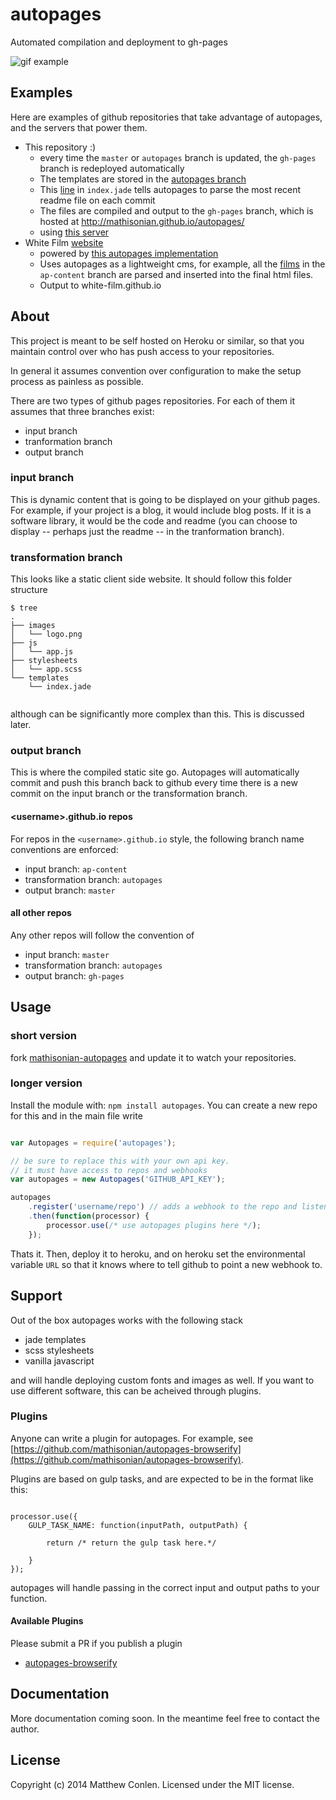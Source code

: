 # autopages 

Automated compilation and deployment to gh-pages

![gif example](http://i.imgur.com/OaB12F9.gif)

## Examples

Here are examples of github repositories that take advantage of autopages, and the servers that power them.

* This repository :)
    * every time the `master` or `autopages` branch is updated, the `gh-pages` branch is redeployed automatically
    * The templates are stored in the [autopages branch](https://github.com/mathisonian/autopages/tree/autopages)
    * This [line](https://github.com/mathisonian/autopages/blob/autopages/templates/index.jade#L14) in `index.jade` tells autopages to parse the most recent readme file on each commit
    * The files are compiled and output to the `gh-pages` branch, which is hosted at http://mathisonian.github.io/autopages/
    * using [this server](https://github.com/mathisonian/mathisonian-autopages)
* White Film [website](https://github.com/white-film/white-film.github.io)
    * powered by [this autopages implementation](https://github.com/white-film/wf-autopages)
    * Uses autopages as a lightweight cms, for example, all the [films](https://github.com/white-film/white-film.github.io/tree/ap-content) in the `ap-content` branch are parsed and inserted into the final html files. 
    * Output to white-film.github.io



## About

This project is meant to be self hosted on Heroku or similar, so that you maintain control over
who has push access to your repositories.

In general it assumes convention over configuration to make the setup process as painless as possible.

There are two types of github pages repositories. For each of them it assumes that three branches exist:

* input branch
* tranformation branch
* output branch

### input branch

This is dynamic content that is going to be displayed on your github pages. For example,
if your project is a blog, it would include blog posts. If it is a software library, it
would be the code and readme (you can choose to display -- perhaps just the readme -- in the tranformation branch).

### transformation branch

This looks like a static client side website. It should follow this folder structure

```
$ tree
.
├── images
│   └── logo.png
├── js
│   └── app.js
├── stylesheets
│   └── app.scss
└── templates
    └── index.jade
        
```

although can be significantly more complex than this. This is discussed later.

### output branch

This is where the compiled static site go. Autopages will automatically commit and push this branch back to github 
every time there is a new commit on the input branch or the transformation branch.

#### \<username\>.github.io repos

For repos in the `<username>.github.io` style, the following branch name conventions are enforced:

* input branch: `ap-content`
* transformation branch: `autopages`
* output branch: `master`

#### all other repos

Any other repos will follow the convention of

* input branch: `master`
* transformation branch: `autopages`
* output branch: `gh-pages`

## Usage

### short version

fork [mathisonian-autopages](https://github.com/mathisonian/mathisonian-autopages) and update it to watch your repositories.

### longer version

Install the module with: `npm install autopages`. You can create a new repo for this and in the main file write


```javascript

var Autopages = require('autopages');

// be sure to replace this with your own api key. 
// it must have access to repos and webhooks
var autopages = new Autopages('GITHUB_API_KEY'); 

autopages
    .register('username/repo') // adds a webhook to the repo and listens for commit events
    .then(function(processor) {
        processor.use(/* use autopages plugins here */);
    });

```

Thats it. Then, deploy it to heroku, and on heroku set the environmental variable `URL` so that
it knows where to tell github to point a new webhook to.


## Support

Out of the box autopages works with the following stack

* jade templates
* scss stylesheets
* vanilla javascript

and will handle deploying custom fonts and images as well. If you want to use
different software, this can be acheived through plugins.

### Plugins

Anyone can write a plugin for autopages. For example, see [https://github.com/mathisonian/autopages-browserify](https://github.com/mathisonian/autopages-browserify).

Plugins are based on gulp tasks, and are expected to be in the format like this:


```

processor.use({
    GULP_TASK_NAME: function(inputPath, outputPath) {

        return /* return the gulp task here.*/

    }
});

```

autopages will handle passing in the correct input and output paths to your function.

#### Available Plugins

Please submit a PR if you publish a plugin

* [autopages-browserify](https://github.com/mathisonian/autopages-browserify)



## Documentation

More documentation coming soon. In the meantime feel free to contact the author.



## License
Copyright (c) 2014 Matthew Conlen. Licensed under the MIT license.
